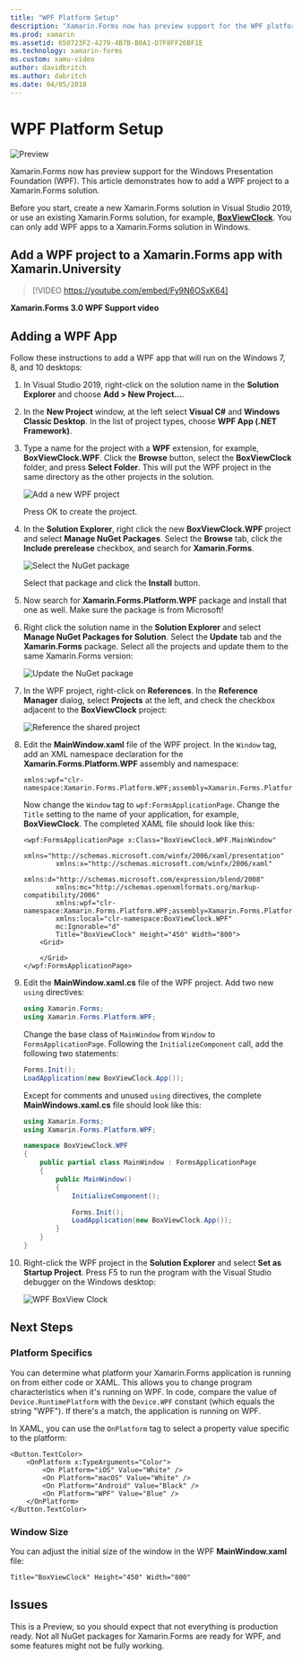 ```yaml
---
title: "WPF Platform Setup"
description: "Xamarin.Forms now has preview support for the WPF platform"
ms.prod: xamarin
ms.assetid: 650723F2-4279-4B7B-B0A1-D7F8FF26BF1E
ms.technology: xamarin-forms
ms.custom: xamu-video
author: davidbritch
ms.author: dabritch
ms.date: 04/05/2018
---
```


# WPF Platform Setup

![Preview](~/media/shared/preview.png)

Xamarin.Forms now has preview support for the Windows Presentation Foundation (WPF). This article demonstrates how to add a WPF project to a Xamarin.Forms solution.

Before you start, create a new Xamarin.Forms solution in Visual Studio 2019, or use an existing Xamarin.Forms solution, for example, [**BoxViewClock**](https://developer.xamarin.com/samples/xamarin-forms/BoxView/BoxViewClock/). You can only add WPF apps to a Xamarin.Forms solution in Windows.

## Add a WPF project to a Xamarin.Forms app with Xamarin.University

> [!VIDEO https://youtube.com/embed/Fy9N6OSxK64]

**Xamarin.Forms 3.0 WPF Support video**

## Adding a WPF App

Follow these instructions to add a WPF app that will run on the Windows 7, 8, and 10 desktops:

1. In Visual Studio 2019, right-click on the solution name in the **Solution Explorer** and choose **Add > New Project...**.

2. In the **New Project** window, at the left select **Visual C#** and **Windows Classic Desktop**. In the list of project types, choose **WPF App (.NET Framework)**. 

3. Type a name for the project with a **WPF** extension, for example, **BoxViewClock.WPF**. Click the **Browse** button, select the **BoxViewClock** folder, and press **Select Folder**. This will put the WPF project in the same directory as the other projects in the solution.

    ![Add a new WPF project](wpf-images/add-new-project.png "Add a new WPF project")

    Press OK to create the project.

4. In the **Solution Explorer**, right click the new **BoxViewClock.WPF** project and select **Manage NuGet Packages**. Select the **Browse** tab, click the **Include prerelease** checkbox, and search for **Xamarin.Forms**.

    ![Select the NuGet package](wpf-images/select-nuget-package.png "Select the NuGet package")

    Select that package and click the **Install** button.

5. Now search for **Xamarin.Forms.Platform.WPF** package and install that one as well. Make sure the package is from Microsoft!

6. Right click the solution name in the **Solution Explorer** and select **Manage NuGet Packages for Solution**. Select the **Update** tab and the **Xamarin.Forms** package. Select all the projects and update them to the same Xamarin.Forms version:

    ![Update the NuGet package](wpf-images/update-nuget-package.png "Update the NuGet package") 

7. In the WPF project, right-click on **References**. In the **Reference Manager** dialog, select **Projects** at the left, and check the checkbox adjacent to the **BoxViewClock** project:

    ![Reference the shared project](wpf-images/reference-shared-project.png "Reference the shared project")

8. Edit the **MainWindow.xaml** file of the WPF project. In the `Window` tag, add an XML namespace declaration for the **Xamarin.Forms.Platform.WPF** assembly and namespace:

    ```xaml
    xmlns:wpf="clr-namespace:Xamarin.Forms.Platform.WPF;assembly=Xamarin.Forms.Platform.WPF"
    ```

    Now change the `Window` tag to `wpf:FormsApplicationPage`. Change the `Title` setting to the name of your application, for example, **BoxViewClock**. The completed XAML file should look like this:

    ```xaml
    <wpf:FormsApplicationPage x:Class="BoxViewClock.WPF.MainWindow"
            xmlns="http://schemas.microsoft.com/winfx/2006/xaml/presentation"
            xmlns:x="http://schemas.microsoft.com/winfx/2006/xaml"
            xmlns:d="http://schemas.microsoft.com/expression/blend/2008"
            xmlns:mc="http://schemas.openxmlformats.org/markup-compatibility/2006"
            xmlns:wpf="clr-namespace:Xamarin.Forms.Platform.WPF;assembly=Xamarin.Forms.Platform.WPF"
            xmlns:local="clr-namespace:BoxViewClock.WPF"
            mc:Ignorable="d"
            Title="BoxViewClock" Height="450" Width="800">
        <Grid>
        
        </Grid>
    </wpf:FormsApplicationPage>
    ```

9. Edit the **MainWindow.xaml.cs** file of the WPF project. Add two new `using` directives:

    ```csharp
    using Xamarin.Forms;
    using Xamarin.Forms.Platform.WPF;
    ```

    Change the base class of `MainWindow` from `Window` to `FormsApplicationPage`. Following the `InitializeComponent` call, add the following two statements:

    ```csharp
    Forms.Init();
    LoadApplication(new BoxViewClock.App());
    ```
    
    Except for comments and unused `using` directives, the complete **MainWindows.xaml.cs** file should look like this:

    ```csharp
    using Xamarin.Forms;
    using Xamarin.Forms.Platform.WPF;

    namespace BoxViewClock.WPF
    {
        public partial class MainWindow : FormsApplicationPage
        {
            public MainWindow()
            {
                InitializeComponent();

                Forms.Init();
                LoadApplication(new BoxViewClock.App());
            }
        }
    }
    ```

10. Right-click the WPF project in the **Solution Explorer** and select **Set as Startup Project**. Press F5 to run the program with the Visual Studio debugger on the Windows desktop:

    ![WPF BoxView Clock](wpf-images/wpf-boxviewclock.png "WPF BoxView Clock" )

## Next Steps

### Platform Specifics

You can determine what platform your Xamarin.Forms application is running on from either code or XAML. This allows you to change program characteristics when it's running on WPF. In code, compare the value of `Device.RuntimePlatform` with the `Device.WPF` constant (which equals the string "WPF"). If there's a match, the application is running on WPF.

In XAML, you can use the `OnPlatform` tag to select a property value specific to the platform:

```xaml
<Button.TextColor>
    <OnPlatform x:TypeArguments="Color">
        <On Platform="iOS" Value="White" />
        <On Platform="macOS" Value="White" />
        <On Platform="Android" Value="Black" />
        <On Platform="WPF" Value="Blue" />
    </OnPlatform>
</Button.TextColor>
```

### Window Size

You can adjust the initial size of the window in the WPF **MainWindow.xaml** file:

```xaml
Title="BoxViewClock" Height="450" Width="800"
```

## Issues

This is a Preview, so you should expect that not everything is production ready. Not all NuGet packages for Xamarin.Forms are ready for WPF, and some features might not be fully working.


